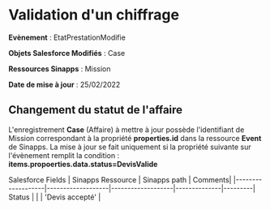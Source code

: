 #  Validation d'un chiffrage

**Evènement** : EtatPrestationModifie

**Objets Salesforce Modifiés** : Case

**Ressources Sinapps** : Mission

**Date de mise à jour** : 25/02/2022


## Changement du statut de l'affaire

L'enregistrement **Case** (Affaire) à mettre à jour possède l'identifiant de Mission correspondant à la propriété **properties.id** dans la ressource **Event** de Sinapps.
La mise à jour se fait uniquement si la propriété suivante sur l'évènement remplit la condition : **items.propoerties.data.status=DevisValide**

Salesforce Fields | Sinapps Ressource | Sinapps path | Comments|
|-------------------|-------------------|-------------------|--------------|---------|
Status |  |  | 'Devis accepté' |
